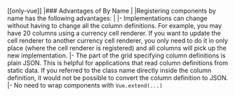 [[only-vue]]
|### Advantages of By Name
|
|Registering components by name has the following advantages:
|
|- Implementations can change without having to change all the column definitions. For example, you may have 20 columns using a currency cell renderer. If you want to update the cell renderer to another currency cell renderer, you only need to do it in only place (where the cell renderer is registered) and all columns will pick up the new implementation.
|- The part of the grid specifying column definitions is plain JSON. This is helpful for applications that read column definitions from static data. If you referred to the class name directly inside the column definition, it would not be possible to convert the column definition to JSON.
|- No need to wrap components with `Vue.extend(...)`
